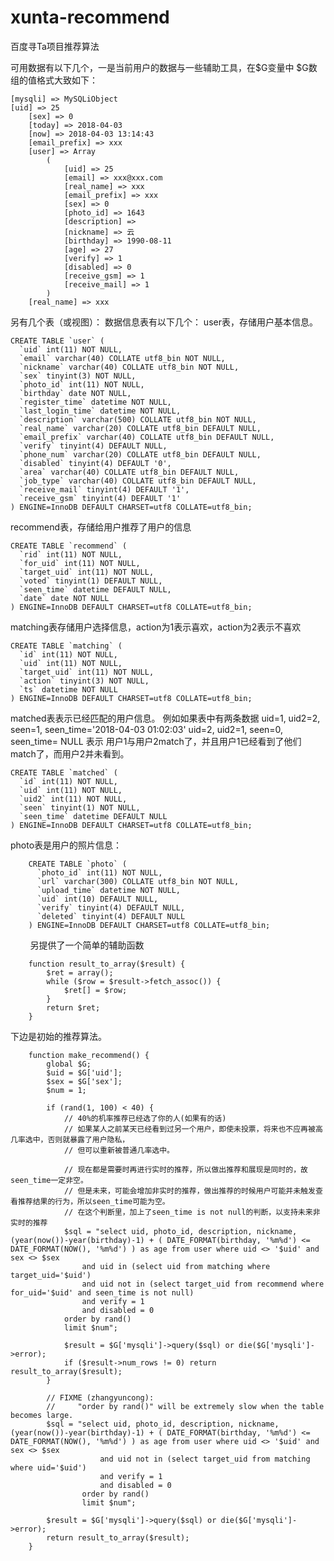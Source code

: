 # xunta-recommend
百度寻Ta项目推荐算法

可用数据有以下几个，一是当前用户的数据与一些辅助工具，在$G变量中
$G数组的值格式大致如下：

    [mysqli] => MySQLiObject
    [uid] => 25
        [sex] => 0
        [today] => 2018-04-03
        [now] => 2018-04-03 13:14:43
        [email_prefix] => xxx
        [user] => Array
            (
                [uid] => 25
                [email] => xxx@xxx.com
                [real_name] => xxx
                [email_prefix] => xxx
                [sex] => 0
                [photo_id] => 1643
                [description] =>
                [nickname] => 云
                [birthday] => 1990-08-11
                [age] => 27
                [verify] => 1
                [disabled] => 0
                [receive_gsm] => 1
                [receive_mail] => 1
            )
        [real_name] => xxx
      
      
另有几个表（或视图）：
数据信息表有以下几个：
user表，存储用户基本信息。

    CREATE TABLE `user` (
      `uid` int(11) NOT NULL,
      `email` varchar(40) COLLATE utf8_bin NOT NULL,
      `nickname` varchar(40) COLLATE utf8_bin NOT NULL,
      `sex` tinyint(3) NOT NULL,
      `photo_id` int(11) NOT NULL,
      `birthday` date NOT NULL,
      `register_time` datetime NOT NULL,
      `last_login_time` datetime NOT NULL,
      `description` varchar(500) COLLATE utf8_bin NOT NULL,
      `real_name` varchar(20) COLLATE utf8_bin DEFAULT NULL,
      `email_prefix` varchar(40) COLLATE utf8_bin DEFAULT NULL,
      `verify` tinyint(4) DEFAULT NULL,
      `phone_num` varchar(20) COLLATE utf8_bin DEFAULT NULL,
      `disabled` tinyint(4) DEFAULT '0',
      `area` varchar(40) COLLATE utf8_bin DEFAULT NULL,
      `job_type` varchar(40) COLLATE utf8_bin DEFAULT NULL,
      `receive_mail` tinyint(4) DEFAULT '1',
      `receive_gsm` tinyint(4) DEFAULT '1'
    ) ENGINE=InnoDB DEFAULT CHARSET=utf8 COLLATE=utf8_bin;


recommend表，存储给用户推荐了用户的信息

    CREATE TABLE `recommend` (
      `rid` int(11) NOT NULL,
      `for_uid` int(11) NOT NULL,
      `target_uid` int(11) NOT NULL,
      `voted` tinyint(1) DEFAULT NULL,
      `seen_time` datetime DEFAULT NULL,
      `date` date NOT NULL
    ) ENGINE=InnoDB DEFAULT CHARSET=utf8 COLLATE=utf8_bin;
    
    
matching表存储用户选择信息，action为1表示喜欢，action为2表示不喜欢


    CREATE TABLE `matching` (
      `id` int(11) NOT NULL,
      `uid` int(11) NOT NULL,
      `target_uid` int(11) NOT NULL,
      `action` tinyint(3) NOT NULL,
      `ts` datetime NOT NULL
    ) ENGINE=InnoDB DEFAULT CHARSET=utf8 COLLATE=utf8_bin;


matched表表示已经匹配的用户信息。
例如如果表中有两条数据
uid=1, uid2=2, seen=1, seen_time='2018-04-03 01:02:03'
uid=2, uid2=1, seen=0, seen_time= NULL
表示 用户1与用户2match了，并且用户1已经看到了他们match了，而用户2并未看到。


    CREATE TABLE `matched` (
      `id` int(11) NOT NULL,
      `uid` int(11) NOT NULL,
      `uid2` int(11) NOT NULL,
      `seen` tinyint(1) NOT NULL,
      `seen_time` datetime DEFAULT NULL
    ) ENGINE=InnoDB DEFAULT CHARSET=utf8 COLLATE=utf8_bin;
    

photo表是用户的照片信息：

        CREATE TABLE `photo` (
          `photo_id` int(11) NOT NULL,
          `url` varchar(300) COLLATE utf8_bin NOT NULL,
          `upload_time` datetime NOT NULL,
          `uid` int(10) DEFAULT NULL,
          `verify` tinyint(4) DEFAULT NULL,
          `deleted` tinyint(4) DEFAULT NULL
        ) ENGINE=InnoDB DEFAULT CHARSET=utf8 COLLATE=utf8_bin;
        
另提供了一个简单的辅助函数


        function result_to_array($result) {
            $ret = array();
            while ($row = $result->fetch_assoc()) {
                $ret[] = $row;
            }
            return $ret;
        }

下边是初始的推荐算法。

        function make_recommend() {
            global $G;
            $uid = $G['uid'];
            $sex = $G['sex'];
            $num = 1;

            if (rand(1, 100) < 40) {
                // 40%的机率推荐已经选了你的人(如果有的话)
                // 如果某人之前某天已经看到过另一个用户，即使未投票，将来也不应再被高几率选中，否则就暴露了用户隐私，
                // 但可以重新被普通几率选中。

                // 现在都是需要时再进行实时的推荐，所以做出推荐和展现是同时的，故seen_time一定非空。
                // 但是未来，可能会增加非实时的推荐，做出推荐的时候用户可能并未触发查看推荐结果的行为，所以seen_time可能为空。
                // 在这个判断里，加上了seen_time is not null的判断，以支持未来非实时的推荐
                $sql = "select uid, photo_id, description, nickname, (year(now())-year(birthday)-1) + ( DATE_FORMAT(birthday, '%m%d') <= DATE_FORMAT(NOW(), '%m%d') ) as age from user where uid <> '$uid' and sex <> $sex
                    and uid in (select uid from matching where target_uid='$uid')
                    and uid not in (select target_uid from recommend where for_uid='$uid' and seen_time is not null)
                    and verify = 1
                    and disabled = 0
                order by rand()
                limit $num";

                $result = $G['mysqli']->query($sql) or die($G['mysqli']->error);
                if ($result->num_rows != 0) return result_to_array($result);
            }

            // FIXME (zhangyuncong):
            //     "order by rand()" will be extremely slow when the table becomes large.
            $sql = "select uid, photo_id, description, nickname, (year(now())-year(birthday)-1) + ( DATE_FORMAT(birthday, '%m%d') <= DATE_FORMAT(NOW(), '%m%d') ) as age from user where uid <> '$uid' and sex <> $sex
                        and uid not in (select target_uid from matching where uid='$uid')
                        and verify = 1
                        and disabled = 0
                    order by rand()
                    limit $num";

            $result = $G['mysqli']->query($sql) or die($G['mysqli']->error);
            return result_to_array($result);
        }




      
